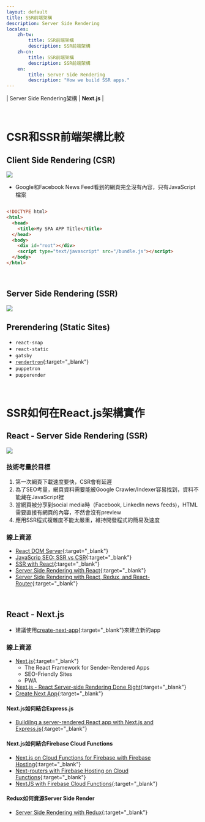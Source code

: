 ```yaml
---
layout: default
title: SSR前端架構
description: Server Side Rendering
locales:
    zh-tw:
        title: SSR前端架構
        description: SSR前端架構
    zh-cn:
        title: SSR前端架構
        description: SSR前端架構
    en:
        title: Server Side Rendering
        description: "How we build SSR apps."
---
```


<a name="zh-tw"></a>

| Server Side Rendering架構 | **Next.js** |

<br>

# CSR和SSR前端架構比較

## Client Side Rendering (CSR)

<img src='https://lh3.googleusercontent.com/SLKkSaDSKfz7RwZEVz2WUkqYQ9mnRof7McaY57Mf8JpgDODMgEAA3JCkoHbC1JoTDa3MtBGKmIIEdiaENoEpSSp1L7GBfeR0ARQC3Zm5SbEoGbT_GIvn6t_UsH-T5jKEWGgLbzEWfg=w800' />

* Google和Facebook News Feed看到的網頁完全沒有內容，只有JavaScript檔案

```html

<!DOCTYPE html>
<html>
  <head>
    <title>My SPA APP Title</title>
  </head>
  <body>
    <div id="root"></div>
    <script type="text/javascript" src="/bundle.js"></script>
  </body>
</html>
```

<br>

## Server Side Rendering (SSR)

<img src='https://lh3.googleusercontent.com/PqfLbRvYuFY5I26xjPHlWEusCJZ6FWKoHdJpJLqQUgH2upEKNlBphTxmzCNoaBcgCa0ZJQ1pANQ0LwUGoEOj3cSvHKDKcVD7SvPL57qK4twnGvKk5IxGeUFLBR1nyt79tB7PWscWXw=w800' />

<br>

## Prerendering (Static Sites)

* `react-snap`
* `react-static`
* `gatsby`
* [`rendertron`](https://github.com/GoogleChrome/rendertron){:target="_blank"}
* `puppetron`
* `pupperender`

<br>

# SSR如何在React.js架構實作

## React - Server Side Rendering (SSR)

<img src='https://lh3.googleusercontent.com/uutZ0xtPwsF1qO1gzf2X497gaVLEMhfIeOJl9YsLkVhdZKE9KKG_UnwC77VJc_2nMc2rfwEvLsTPh7Jnk8In_vB_s7NldulHCw3u9bzshB59ypxNq5E8MxZr7upTNqtPAjX8pdJ9Pg=w800' />

### 技術考量於目標

1. 第一次網頁下載速度要快，CSR會有延遲
1. 為了SEO考量，網頁資料需要能被Google Crawler/Indexer容易找到，資料不能藏在JavaScript裡
1. 當網頁被分享到social media時（Facebook, LinkedIn news feeds)，HTML需要直接有網頁的內容，不然會沒有preview
1. 應用SSR程式複雜度不能太嚴重，維持開發程式的簡易及速度

### 線上資源

* [React DOM Server](https://reactjs.org/docs/react-dom-server.html){:target="_blank"}
* [JavaScrip SEO: SSR vs CSR](https://medium.com/@benjburkholder/javascript-seo-server-side-rendering-vs-client-side-rendering-bc06b8ca2383){:target="_blank"}
* [SSR with React](https://medium.com/@swazza85/ssr-with-react-9cb197cfe380){:target="_blank"}
* [Server Side Rendering with React](https://flaviocopes.com/react-server-side-rendering/){:target="_blank"}
* [Server Side Rendering with React, Redux, and React-Router](https://itnext.io/server-side-rendering-with-react-redux-and-react-router-fa5b67d4965e){:target="_blank"}

<br>

## React - Next.js

* 建議使用[create-next-app](https://github.com/zeit/create-next-app){:target="_blank"}來建立新的app


### 線上資源

* [Next.js](https://nextjs.org/){:target="_blank"}
	* The React Framework for Sender-Rendered Apps
	* SEO-Friendly Sites
	* PWA
* [Next.js - React Server-side Rendering Done Right](https://medium.com/better-programming/next-js-react-server-side-rendering-done-right-f9700078a3b6){:target="_blank"}
* [Create Next App](https://github.com/zeit/create-next-app){:target="_blank"}


#### Next.js如何結合Express.js

* [Buildilng a server-rendered React app with Next.js and Express.js](https://blog.logrocket.com/how-to-build-a-server-rendered-react-app-with-next-express-d5a389e7ab2f/){:target="_blank"}


#### Next.js如何結合Firebase Cloud Functions

* [Next.js on Cloud Functions for Firebase with Firebase Hosting](https://codeburst.io/next-js-on-cloud-functions-for-firebase-with-firebase-hosting-7911465298f2){:target="_blank"}
* [Next-routers with Firebase Hosting on Cloud Functions](https://codeburst.io/next-routes-with-firebase-hosting-on-cloud-functions-e7c78308a24d){:target="_blank"}
* [NextJS with Firebase Cloud Functions](https://stackoverflow.com/questions/45185452/nextjs-with-firebase-cloud-functions){:target="_blank"}


#### Redux如何資源Server Side Render

* [Server Side Rendering with Redux](https://redux.js.org/recipes/server-rendering/){:target="_blank"}

